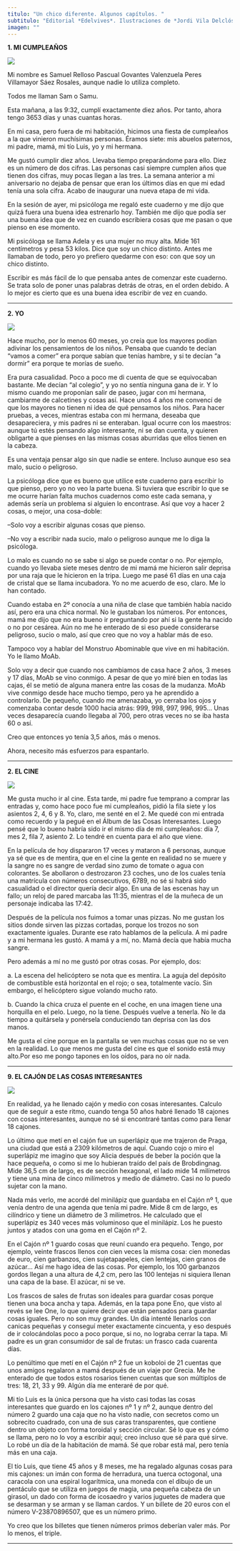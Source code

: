 ```yaml
---
titulo: "Un chico diferente. Algunos capítulos. "
subtitulo: "Editorial *Edelvives*. Ilustraciones de *Jordi Vila Delclós* y fotos mías. Colección Ala Delta, 2013."
imagen: ""
---
```

 **1. MI CUMPLEAÑOS**

![](/imagenes/paraleer/img_2879.jpg)

Mi nombre es Samuel Relloso Pascual Govantes Valenzuela Peres Villamayor Sáez Rosales, aunque nadie lo utiliza completo.

Todos me llaman Sam o Samu.

Esta mañana, a las 9:32, cumplí exactamente diez años. Por tanto, ahora tengo 3653 días y unas cuantas horas.

En mi casa, pero fuera de mi habitación, hicimos una fiesta de cumpleaños a la que vinieron muchísimas personas. Éramos siete: mis abuelos paternos, mi padre, mamá, mi tío Luis, yo y mi hermana.

Me gustó cumplir diez años. Llevaba tiempo preparándome para ello. Diez es un número de dos cifras. Las personas casi siempre cumplen años que tienen dos cifras, muy pocas llegan a las tres. La semana anterior a mi aniversario no dejaba de pensar que eran los últimos días en que mi edad tenía una sola cifra. Acabo de inaugurar una nueva etapa de mi vida.

En la sesión de ayer, mi psicóloga me regaló este cuaderno y me dijo que quizá fuera una buena idea estrenarlo hoy. También me dijo que podía ser una buena idea que de vez en cuando escribiera cosas que me pasan o que pienso en ese momento.

Mi psicóloga se llama Adela y es una mujer no muy alta. Mide 161 centímetros y pesa 53 kilos. Dice que soy un chico distinto. Antes me llamaban de todo, pero yo prefiero quedarme con eso: con que soy un chico distinto.

Escribir es más fácil de lo que pensaba antes de comenzar este cuaderno. Se trata solo de poner unas palabras detrás de otras, en el orden debido. A lo mejor es cierto que es una buena idea escribir de vez en cuando.

* * *

**2. YO**

![](/imagenes/paraleer/img_2877.jpg)

Hace mucho, por lo menos 60 meses, yo creía que los mayores podían adivinar los pensamientos de los niños. Pensaba que cuando te decían “vamos a comer” era porque sabían que tenías hambre, y si te decían “a dormir” era porque te morías de sueño.

Era pura casualidad. Poco a poco me di cuenta de que se equivocaban bastante. Me decían “al colegio”, y yo no sentía ninguna gana de ir. Y lo mismo cuando me proponían salir de paseo, jugar con mi hermana, cambiarme de calcetines y cosas así. Hace unos 4 años me convencí de que los mayores no tienen ni idea de qué pensamos los niños. Para hacer pruebas, a veces, mientras estaba con mi hermana, deseaba que desapareciera, y mis padres ni se enteraban. Igual ocurre con los maestros: aunque tú estés pensando algo interesante, ni se dan cuenta, y quieren obligarte a que pienses en las mismas cosas aburridas que ellos tienen en la cabeza.

Es una ventaja pensar algo sin que nadie se entere. Incluso aunque eso sea malo, sucio o peligroso.

La psicóloga dice que es bueno que utilice este cuaderno para escribir lo que pienso, pero yo no veo la parte buena. Si tuviera que escribir lo que se me ocurre harían falta muchos cuadernos como este cada semana, y además sería un problema si alguien lo encontrase. Así que voy a hacer 2 cosas, o mejor, una cosa-doble:

–Solo voy a escribir algunas cosas que pienso.

–No voy a escribir nada sucio, malo o peligroso aunque me lo diga la psicóloga.

Lo malo es cuando no se sabe si algo se puede contar o no. Por ejemplo, cuando yo llevaba siete meses dentro de mi mamá me hicieron salir deprisa por una raja que le hicieron en la tripa. Luego me pasé 61 días en una caja de cristal que se llama incubadora. Yo no me acuerdo de eso, claro. Me lo han contado.

Cuando estaba en 2º conocía a una niña de clase que también había nacido así, pero era una chica normal. No le gustaban los números. Por entonces, mamá me dijo que no era bueno ir preguntando por ahí si la gente ha nacido o no por cesárea. Aún no me he enterado de si eso puede considerarse peligroso, sucio o malo, así que creo que no voy a hablar más de eso.

Tampoco voy a hablar del Monstruo Abominable que vive en mi habitación. Yo le llamo MoAb.

Solo voy a decir que cuando nos cambiamos de casa hace 2 años, 3 meses y 17 días, MoAb se vino conmigo. A pesar de que yo miré bien en todas las cajas, él se metió de alguna manera entre las cosas de la mudanza. MoAb vive conmigo desde hace mucho tiempo, pero ya he aprendido a controlarlo. De pequeño, cuando me amenazaba, yo cerraba los ojos y comenzaba contar desde 1000 hacia atrás: 999, 998, 997, 996, 995… Unas veces desaparecía cuando llegaba al 700, pero otras veces no se iba hasta 60 o así.

Creo que entonces yo tenía 3,5 años, más o menos.

Ahora, necesito más esfuerzos para espantarlo.

* * *

**2. EL CINE**

![](/imagenes/paraleer/img_2874.jpg)

Me gusta mucho ir al cine. Esta tarde, mi padre fue temprano a comprar las entradas y, como hace poco fue mi cumpleaños, pidió la fila siete y los asientos 2, 4, 6 y 8. Yo, claro, me senté en el 2. Me quedé con mi entrada como recuerdo y la pegué en el Álbum de las Cosas Interesantes. Luego pensé que lo bueno habría sido ir el mismo día de mi cumpleaños: día 7, mes 2, fila 7, asiento 2. Lo tendré en cuenta para el año que viene.

En la película de hoy dispararon 17 veces y mataron a 6 personas, aunque ya sé que es de mentira, que en el cine la gente en realidad no se muere y la sangre no es sangre de verdad sino zumo de tomate o agua con colorantes. Se abollaron o destrozaron 23 coches, uno de los cuales tenía una matrícula con números consecutivos, 6789, no sé si habrá sido casualidad o el director quería decir algo. En una de las escenas hay un fallo; un reloj de pared marcaba las 11:35, mientras el de la muñeca de un personaje indicaba las 17:42.

Después de la película nos fuimos a tomar unas pizzas. No me gustan los sitios donde sirven las pizzas cortadas, porque los trozos no son exactamente iguales. Durante ese rato hablamos de la película. A mi padre y a mi hermana les gustó. A mamá y a mí, no. Mamá decía que había mucha sangre.

Pero además a mí no me gustó por otras cosas. Por ejemplo, dos:

a. La escena del helicóptero se nota que es mentira. La aguja del depósito de combustible está horizontal en el rojo; o sea, totalmente vacío. Sin embargo, el helicóptero sigue volando mucho rato.

b. Cuando la chica cruza el puente en el coche, en una imagen tiene una horquilla en el pelo. Luego, no la tiene. Después vuelve a tenerla. No le da tiempo a quitársela y ponérsela conduciendo tan deprisa con las dos manos.

Me gusta el cine porque en la pantalla se ven muchas cosas que no se ven en la realidad. Lo que menos me gusta del cine es que el sonido está muy alto.Por eso me pongo tapones en los oídos, para no oír nada.

* * *

**9. EL CAJÓN DE LAS COSAS INTERESANTES**

![](/imagenes/paraleer/img_2878.jpg)

En realidad, ya he llenado cajón y medio con cosas interesantes. Calculo que de seguir a este ritmo, cuando tenga 50 años habré llenado 18 cajones con cosas interesantes, aunque no sé si encontraré tantas como para llenar 18 cajones.

Lo último que metí en el cajón fue un superlápiz que me trajeron de Praga, una ciudad que está a 2309 kilómetros de aquí. Cuando cojo o miro el superlápiz me imagino que soy Alicia después de beber la poción que la hace pequeña, o como si me lo hubieran traído del país de Brobdingnag. Mide 36,5 cm de largo, es de sección hexagonal, el lado mide 14 milímetros y tiene una mina de cinco milímetros y medio de diámetro. Casi no lo puedo sujetar con la mano.

Nada más verlo, me acordé del minilápiz que guardaba en el Cajón nº 1, que venía dentro de una agenda que tenía mi padre. Mide 8 cm de largo, es cilíndrico y tiene un diámetro de 3 milímetros. He calculado que el superlápiz es 340 veces más voluminoso que el minilápiz. Los he puesto juntos y atados con una goma en el Cajón nº 2.

En el Cajón nº 1 guardo cosas que reuní cuando era pequeño. Tengo, por ejemplo, veinte frascos llenos con cien veces la misma cosa: cien monedas de euro, cien garbanzos, cien sujetapapeles, cien lentejas, cien granos de azúcar… Así me hago idea de las cosas. Por ejemplo, los 100 garbanzos gordos llegan a una altura de 4,2 cm, pero las 100 lentejas ni siquiera llenan una capa de la base. El azúcar, ni se ve.

Los frascos de sales de frutas son ideales para guardar cosas porque tienen una boca ancha y tapa. Además, en la tapa pone Eno, que visto al revés se lee One, lo que quiere decir que están pensados para guardar cosas iguales. Pero no son muy grandes. Un día intenté llenarlos con canicas pequeñas y conseguí meter exactamente cincuenta, y eso después de ir colocándolas poco a poco porque, si no, no lograba cerrar la tapa. Mi padre es un gran consumidor de sal de frutas: un frasco cada cuarenta días.

Lo penúltimo que metí en el Cajón nº 2 fue un koboloi de 21 cuentas que unos amigos regalaron a mamá después de un viaje por Grecia. Me he enterado de que todos estos rosarios tienen cuentas que son múltiplos de tres: 18, 21, 33 y 99. Algún día me enteraré de por qué.

Mi tío Luis es la única persona que ha visto casi todas las cosas interesantes que guardo en los cajones nº 1 y nº 2, aunque dentro del número 2 guardo una caja que no ha visto nadie, con secretos como un sobrecito cuadrado, con una de sus caras transparentes, que contiene dentro un objeto con forma toroidal y sección circular. Sé lo que es y cómo se llama, pero no lo voy a escribir aquí; creo incluso que sé para qué sirve. Lo robé un día de la habitación de mamá. Sé que robar está mal, pero tenía más en una caja.

El tío Luis, que tiene 45 años y 8 meses, me ha regalado algunas cosas para mis cajones: un imán con forma de herradura, una tuerca octogonal, una caracola con una espiral logarítmica, una moneda con el dibujo de un pentáculo que se utiliza en juegos de magia, una pequeña cabeza de un girasol, un dado con forma de icosaedro y varios juguetes de madera que se desarman y se arman y se llaman cardos. Y un billete de 20 euros con el número V-23870896507, que es un número primo.

Yo creo que los billetes que tienen números primos deberían valer más. Por lo menos, el triple.

* * *
